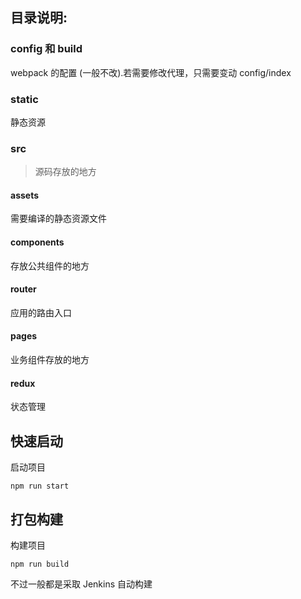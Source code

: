 ## 目录说明:

### config 和 build

webpack 的配置 (一般不改).若需要修改代理，只需要变动 config/index

### static

静态资源

### src

> 源码存放的地方

#### assets

需要编译的静态资源文件

#### components

存放公共组件的地方

#### router

应用的路由入口

#### pages

业务组件存放的地方

#### redux

状态管理

## 快速启动

启动项目

```shell
npm run start
```

## 打包构建

构建项目

```shell
npm run build
```

不过一般都是采取 Jenkins 自动构建
